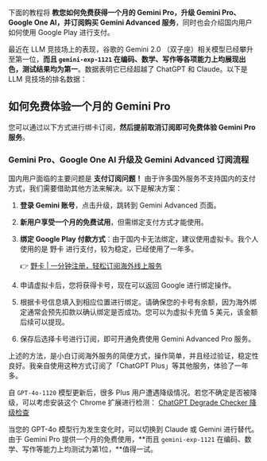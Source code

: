 下面的教程将 **教您如何免费获得一个月的 Gemini Pro，升级 Gemini Pro、Google One AI，并订阅购买 Gemini Advanced 服务**，同时也会介绍国内用户如何使用 Google Play 进行支付。

最近在 LLM 竞技场上的表现，谷歌的 Gemini 2.0 （双子座）相关模型已经攀升至第一位，**而且 `gemini-exp-1121` 在编码、数学、写作等各项能力上均展现出色，测试结果均为第一**。数据表明它已经超越了 ChatGPT 和 Claude。以下是 LLM 竞技场的排名数据：

## 如何免费体验一个月的 Gemini Pro

您可以通过以下方式进行绑卡订阅，**然后提前取消订阅即可免费体验 Gemini Pro 服务**。

### Gemini Pro、Google One AI 升级及 Gemini Advanced 订阅流程

国内用户面临的主要问题是 **支付订阅问题！** 由于许多国外服务不支持国内的支付方式，我们需要借助其他方法来解决。以下是解决方案：

1. **登录 Gemini 账号**，点击升级，跳转到 Gemini Advanced 页面。
   
2. **新用户享受一个月的免费试用**，但需绑定支付方式才能使用。

3. **绑定 Google Play 付款方式**：由于国内卡无法绑定，建议使用虚拟卡。我个人使用的是 野卡 进行支付，较为稳定，已经使用了一年多。

   👉 [野卡 | 一分钟注册，轻松订阅海外线上服务](https://bit.ly/bewildcard)

4. 申请虚拟卡后，您将获得卡号，现在可以返回 Google 进行绑定操作。

5. 根据卡号信息填入到相应位置进行绑定。请确保您的卡号有余额，因为海外绑定通常会预先扣款以确认绑定是否成功。您可以为虚拟卡充值 5 美元，该金额后续可以提现。

6. 保存后选择卡号进行订阅，即可开通免费使用 Gemini Advanced Pro 服务。

上述的方法，是小白订阅海外服务的简便方式，操作简单，并且经过验证，稳定性良好。我亲自使用这种方式订阅了「ChatGPT Plus」等其他服务，体验了一年多。

自 `GPT-4o-1120` 模型更新后，很多 Plus 用户遭遇降级情况。若您不确定是否被降级，可以考虑安装这个 Chrome 扩展进行检测： [ChatGPT Degrade Checker 降级检查](https://chromewebstore.google.com/detail/chatgpt-degrade-checker-%E9%99%8D/inidgeckbobnafenlmlgfbeoijiamepm?hl=zh-CN&gl=MY)

当您的 GPT-4o 模型行为发生变化时，可以切换到 Claude 或 Gemini 进行替代。由于 Gemini Pro 提供一个月的免费使用，**而且 `gemini-exp-1121` 在编码、数学、写作等能力上均测试为第1位，**值得一试。